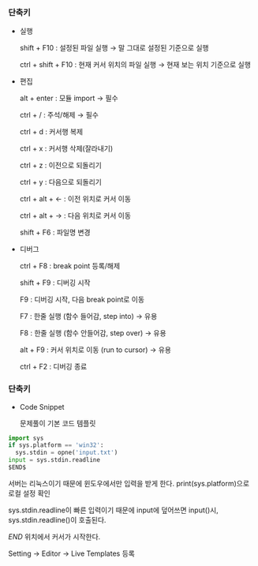 ### 단축키

* 실행

  shift + F10 : 설정된 파일 실행 → 말 그대로 설정된 기준으로 실행

  ctrl + shift + F10 : 현재 커서 위치의 파일 실행 → 현재 보는 위치 기준으로 실행

* 편집

  alt + enter : 모듈 import → 필수

  ctrl + / : 주석/해제 → 필수

  ctrl + d : 커서행 복제

  ctrl + x : 커서행 삭제(잘라내기)

  ctrl + z : 이전으로 되돌리기

  ctrl + y : 다음으로 되돌리기

  ctrl + alt + ← : 이전 위치로 커서 이동

  ctrl + alt + → : 다음 위치로 커서 이동

  shift + F6 : 파일명 변경

* 디버그

  ctrl + F8 : break point 등록/해제

  shift + F9 : 디버깅 시작

  F9 : 디버깅 시작, 다음 break point로 이동

  F7 : 한줄 실행 (함수 들어감, step into) → 유용

  F8 : 한줄 실행 (함수 안들어감, step over) → 유용

  alt + F9 : 커서 위치로 이동 (run to cursor) → 유용

  ctrl + F2 : 디버깅 종료

### 단축키

* Code Snippet

  문제풀이 기본 코드 템플릿

```python
import sys
if sys.platform == 'win32':
  sys.stdin = opne('input.txt')
input = sys.stdin.readline
$END$
```

  서버는 리눅스이기 때문에 윈도우에서만 입력을 받게 한다. print(sys.platform)으로 로컬 설정 확인

  sys.stdin.readline이 빠른 입력이기 때문에 input에 덮어쓰면 input()시, sys.stdin.readline()이 호출된다.

  $END$ 위치에서 커서가 시작한다.

  Setting → Editor → Live Templates 등록

